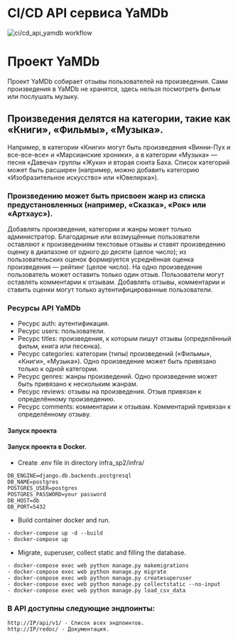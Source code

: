 # CI/CD API сервиса YaMDb
![ci/cd_api_yamdb workflow](https://github.com/methodologyCode/yamdb_final/actions/workflows/yamdb_workflow.yml/badge.svg)

# Проект YaMDb
Проект YaMDb собирает отзывы пользователей на произведения.
Сами произведения в YaMDb не хранятся, здесь нельзя посмотреть фильм или послушать музыку.
## Произведения делятся на категории, такие как «Книги», «Фильмы», «Музыка».
Например, в категории «Книги» могут быть произведения «Винни-Пух и все-все-все» и «Марсианские хроники», а в категории «Музыка» — песня «Давеча» группы «Жуки» и вторая сюита Баха. Список категорий может быть расширен (например, можно добавить категорию «Изобразительное искусство» или «Ювелирка»).
### Произведению может быть присвоен жанр из списка предустановленных (например, «Сказка», «Рок» или «Артхаус»).
Добавлять произведения, категории и жанры может только администратор.
Благодарные или возмущённые пользователи оставляют к произведениям текстовые отзывы и ставят произведению оценку в диапазоне от одного до десяти (целое число); из пользовательских оценок формируется усреднённая оценка произведения — рейтинг (целое число). На одно произведение пользователь может оставить только один отзыв.
Пользователи могут оставлять комментарии к отзывам.
Добавлять отзывы, комментарии и ставить оценки могут только аутентифицированные пользователи.

### Ресурсы API YaMDb
- Ресурс auth: аутентификация.
- Ресурс users: пользователи.
- Ресурс titles: произведения, к которым пишут отзывы (определённый фильм, книга или песенка).
- Ресурс categories: категории (типы) произведений («Фильмы», «Книги», «Музыка»). Одно произведение может быть привязано только к одной категории.
- Ресурс genres: жанры произведений. Одно произведение может быть привязано к нескольким жанрам.
- Ресурс reviews: отзывы на произведения. Отзыв привязан к определённому произведению.
- Ресурс comments: комментарии к отзывам. Комментарий привязан к определённому отзыву.


#### Запуск проекта

#### Запуск проекта в Docker.

- Create .env file in directory infra_sp2/infra/

```
DB_ENGINE=django.db.backends.postgresql
DB_NAME=postgres
POSTGRES_USER=postgres
POSTGRES_PASSWORD=your password
DB_HOST=db
DB_PORT=5432
```

- Build container docker and run.

```
- docker-compose up -d --build
- docker-compose up
```

- Migrate, superuser, collect static and filling the database.

```
- docker-compose exec web python manage.py makemigrations
- docker-compose exec web python manage.py migrate
- docker-compose exec web python manage.py createsuperuser
- docker-compose exec web python manage.py collectstatic --no-input
- docker-compose exec web python manage.py load_csv_data
```

### В API доступны следующие эндпоинты:

```
http://IP/api/v1/ - Список всех эндпоинтов.
http://IP/redoc/ - Документация.
```
